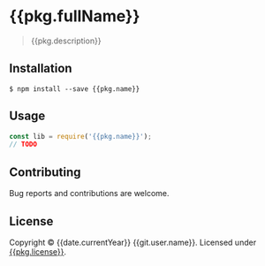 # {{pkg.fullName}}

> {{pkg.description}}

## Installation

```shell
$ npm install --save {{pkg.name}}
```

## Usage

```javascript
const lib = require('{{pkg.name}}');
// TODO
```

## Contributing

Bug reports and contributions are welcome.

## License

Copyright © {{date.currentYear}} {{git.user.name}}. Licensed under [{{pkg.license}}](LICENSE).
